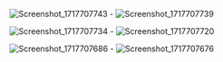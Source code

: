 ![Screenshot_1717707743](https://github.com/AktanK13/malina_test/assets/103981549/e79a8596-3ca7-441d-a6f5-e248e845232b) - ![Screenshot_1717707739](https://github.com/AktanK13/malina_test/assets/103981549/585a2564-9645-4bfe-ba88-6b2af027350b)

![Screenshot_1717707734](https://github.com/AktanK13/malina_test/assets/103981549/41aa79ac-aca6-4ac4-9d3d-f1cd6e6efc61) - ![Screenshot_1717707720](https://github.com/AktanK13/malina_test/assets/103981549/d9cd8598-a379-4252-a36f-9e27e731f7bb)

![Screenshot_1717707686](https://github.com/AktanK13/malina_test/assets/103981549/153d21b1-6e93-45b2-8073-3c5f63971c50) - ![Screenshot_1717707676](https://github.com/AktanK13/malina_test/assets/103981549/a4738443-44d7-474f-b0ec-edaa03305512)

